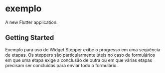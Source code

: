 # exemplo

A new Flutter application.

## Getting Started

Exemplo para uso de Widget Stepper exibe o progresso em uma sequência de etapas. Os steppers são particularmente úteis no caso de formulários em que uma etapa exige a conclusão de outra ou em que várias etapas precisam ser concluídas para enviar todo o formulário.
